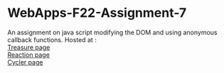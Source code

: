 # WebApps-F22-Assignment-7
An assignment on java script modifying the DOM and using anonymous callback functions.
Hosted at :
 <br>[Treasure page](https://44-563-web-apps-f22.github.io/44563-webapps-assignment-7-harithareddy630/treasure.html)
 <br>[Reaction page](https://44-563-web-apps-f22.github.io/44563-webapps-assignment-7-harithareddy630/reaction.html)
 <br>[Cycler page](https://44-563-web-apps-f22.github.io/44563-webapps-assignment-7-harithareddy630/cycler.html)     

